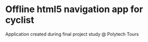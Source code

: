 # Offline html5 navigation app for cyclist

Application created during final project study @ Polytech Tours
